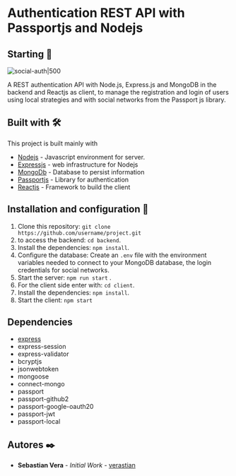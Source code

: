 # Authentication REST API with Passportjs and Nodejs

## Starting 🚀

![social-auth|500](client/public/vault/social-auth.gif)

A REST authentication API with Node.js, Express.js and MongoDB in the backend and Reactjs as client, to manage the registration and login of users using local strategies and with social networks from the Passport js library.

## Built with 🛠️

This project is built mainly with

- [Nodejs](https://nodejs.org/en/) - Javascript environment for server.
- [Expressjs](https://expressjs.com/en/starter/installing.html) - web infrastructure for Nodejs
- [MongoDb](https://www.mongodb.com/try/download/community) - Database to persist information
- [Passportjs](https://www.passportjs.org/docs/) - Library for authentication
- [Reactjs](https://reactjs.org/) - Framework to build the client

## Installation and configuration 🔧

1. Clone this repository: `git clone https://github.com/username/project.git`
2. to access the backend: `cd backend`.
3. Install the dependencies: `npm install`.
4. Configure the database: Create an `.env` file with the environment variables needed to connect to your MongoDB database, the login credentials for social networks.
5. Start the server: `npm run start` .
6. For the client side enter with: `cd client`.
7. Install the dependencies: `npm install`.
8. Start the client: `npm start`

## Dependencies

- [express](https://expressjs.com/es/4x/api.html)
- express-session
- express-validator
- bcryptjs
- jsonwebtoken
- mongoose
- connect-mongo
- passport
- passport-github2
- passport-google-oauth20
- passport-jwt
- passport-local

## Autores ✒️

- **Sebastian Vera** - _Initial Work_ - [verastian](https://github.com/Verastian)
